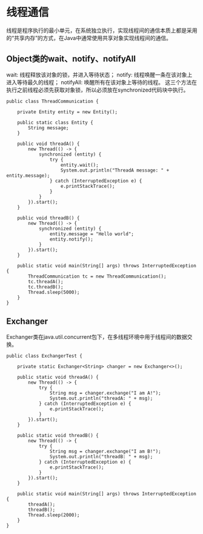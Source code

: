 # 线程通信
线程是程序执行的最小单元，在系统独立执行，实现线程间的通信本质上都是采用的“共享内存”的方式，在Java中通常使用共享对象实现线程间的通信。

## Object类的wait、notify、notifyAll
wait: 线程释放该对象的锁，并进入等待状态；
notify: 线程唤醒一条在该对象上进入等待最久的线程；
notifyAll: 唤醒所有在该对象上等待的线程。
这三个方法在执行之前线程必须先获取对象锁，所以必须放在synchronized代码块中执行。

```
public class ThreadCommunication {

    private Entity entity = new Entity();

    public static class Entity {
        String message;
    }

    public void threadA() {
        new Thread(() -> {
            synchronized (entity) {
                try {
                    entity.wait();
                    System.out.println("ThreadA message: " + entity.message);
                } catch (InterruptedException e) {
                    e.printStackTrace();
                }
            }
        }).start();
    }

    public void threadB() {
        new Thread(() -> {
            synchronized (entity) {
                entity.message = "Hello world";
                entity.notify();
            }
        }).start();
    }

    public static void main(String[] args) throws InterruptedException {
        ThreadCommunication tc = new ThreadCommunication();
        tc.threadA();
        tc.threadB();
        Thread.sleep(5000);
    }
}
```

## Exchanger
Exchanger类在java.util.concurrent包下，在多线程环境中用于线程间的数据交换。
```
public class ExchangerTest {

    private static Exchanger<String> changer = new Exchanger<>();

    public static void threadA() {
        new Thread(() -> {
            try {
                String msg = changer.exchange("I am A!");
                System.out.println("threadA: " + msg);
            } catch (InterruptedException e) {
                e.printStackTrace();
            }
        }).start();
    }

    public static void threadB() {
        new Thread(() -> {
            try {
                String msg = changer.exchange("I am B!");
                System.out.println("threadB: " + msg);
            } catch (InterruptedException e) {
                e.printStackTrace();
            }
        }).start();
    }

    public static void main(String[] args) throws InterruptedException {
        threadA();
        threadB();
        Thread.sleep(2000);
    }
}
```